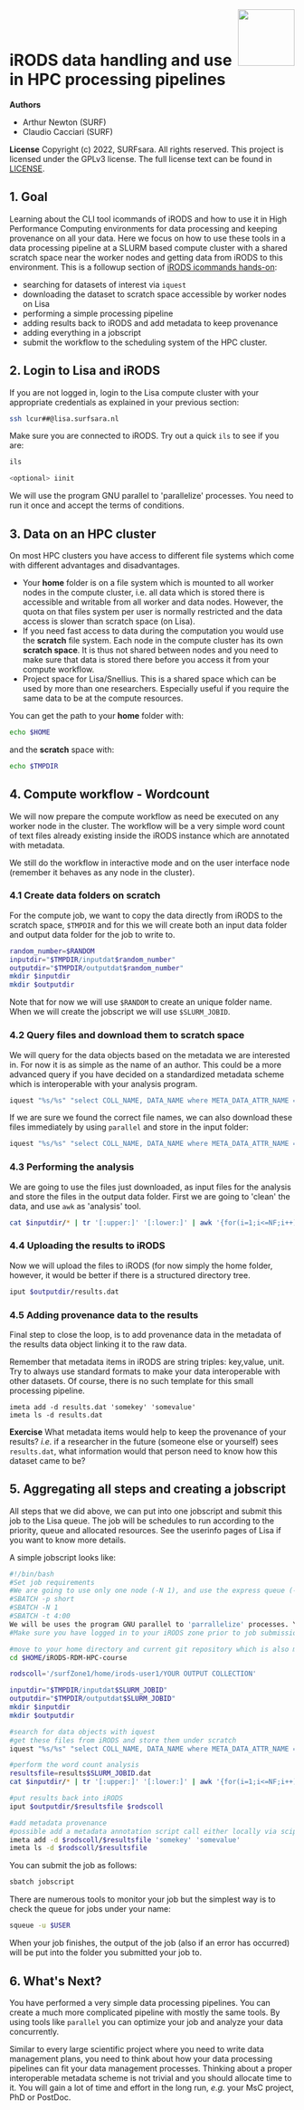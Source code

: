 <img align="right" src="images/surf.jpg" width="100px">
<br><br>


# iRODS data handling and use in HPC processing pipelines

**Authors**
- Arthur Newton (SURF)
- Claudio Cacciari (SURF)

**License**
Copyright (c) 2022, SURFsara. All rights reserved.
This project is licensed under the GPLv3 license.
The full license text can be found in [LICENSE](LICENSE).


## 1. Goal

Learning about the CLI tool icommands of iRODS and how to use it in High Performance Computing environments for data processing and keeping provenance on all your data. 
Here we focus on how to use these tools in a data processing pipeline at a SLURM based compute cluster with a shared scratch space near the worker nodes and getting data from iRODS to this environment. 
This is a followup section of [iRODS icommands hands-on](5-iRODS-icommands.md):

- searching for datasets of interest via `iquest`
- downloading the dataset to scratch space accessible by worker nodes on Lisa
- performing a simple processing pipeline
- adding results back to iRODS and add metadata to keep provenance
- adding everything in a jobscript
- submit the workflow to the scheduling system of the HPC cluster.


## 2. Login to Lisa and iRODS

If you are not logged in, login to the Lisa compute cluster with your appropriate credentials as explained in your previous section:

```sh
ssh lcur##@lisa.surfsara.nl
```

Make sure you are connected to iRODS.
Try out a quick `ils` to see if you are:

```sh
ils

<optional> iinit
```

We will use the program GNU parallel to 'parallelize' processes. You need to run it once and accept the terms of conditions.

## 3. Data on an HPC cluster

On most HPC clusters you have access to different file systems which come with different advantages and disadvantages. 

- Your **home** folder is on a file system which is mounted to all worker nodes in the compute cluster, i.e. all data which is stored there is accessible and writable from all worker and data nodes.
However, the quota on that files system per user is normally restricted and the data access is slower than scratch space (on Lisa).
- If you need fast access to data during the computation you would use the **scratch** file system.
Each node in the compute cluster has its own **scratch space**.
It is thus not shared between nodes and you need to make sure that data is stored there before you access it from your compute workflow.
- Project space for Lisa/Snellius.
This is a shared space which can be used by more than one researchers.
Especially useful if you require the same data to be at the compute resources.

You can get the path to your **home** folder with:

```sh
echo $HOME
```

and the **scratch** space with:

```sh
echo $TMPDIR
```


## 4. Compute workflow - Wordcount

We will now prepare the compute workflow as need be executed on any worker node in the cluster.
The workflow will be a very simple word count of text files already existing inside the iRODS instance which are annotated with metadata.

We still do the workflow in interactive mode and on the user interface node (remember it behaves as any node in the cluster).


### 4.1 Create data folders on **scratch**

For the compute job, we want to copy the data directly from iRODS to the scratch space, `$TMPDIR` and for this we will create both an input data folder and output data folder for the job to write to.

```sh
random_number=$RANDOM
inputdir="$TMPDIR/inputdat$random_number"
outputdir="$TMPDIR/outputdat$random_number"
mkdir $inputdir
mkdir $outputdir
```

Note that for now we will use `$RANDOM` to create an unique folder name. When we will create the jobscript we will use `$SLURM_JOBID`.


### 4.2 Query files and download them to scratch space

We will query for the data objects based on the metadata we are interested in.
For now it is as simple as the name of an author.
This could be a more advanced query if you have decided on a standardized metadata scheme which is interoperable with your analysis program.

```sh
iquest "%s/%s" "select COLL_NAME, DATA_NAME where META_DATA_ATTR_NAME = 'author' and META_DATA_ATTR_VALUE = 'Lewis Carroll'"
```

If we are sure we found the correct file names, we can also download these files immediately by using `parallel` and store in the input folder:

```sh
iquest "%s/%s" "select COLL_NAME, DATA_NAME where META_DATA_ATTR_NAME = 'author' and META_DATA_ATTR_VALUE = 'Lewis Carroll'" | parallel iget {} $inputdir
```


### 4.3 Performing the analysis

We are going to use the files just downloaded, as input files for the analysis and store the files in the output data folder.
First we are going to 'clean' the data, and use `awk` as 'analysis' tool.

```sh
cat $inputdir/* | tr '[:upper:]' '[:lower:]' | awk '{for(i=1;i<=NF;i++) count[$i]++} END {for(j in count) print j, count[j]}' > $outputdir/results.dat
```


### 4.4 Uploading the results to iRODS

Now we will upload the files to iRODS (for now simply the home folder, however, it would be better if there is a structured directory tree.

```sh
iput $outputdir/results.dat
```


### 4.5 Adding provenance data to the results

Final step to close the loop, is to add provenance data in the metadata of the results data object linking it to the raw data.

Remember that metadata items in iRODS are string triples: key,value, unit.
Try to always use standard formats to make your data interoperable with other datasets.
Of course, there is no such template for this small processing pipeline. 
 
```
imeta add -d results.dat 'somekey' 'somevalue'
imeta ls -d results.dat
```

**Exercise**
What metadata items would help to keep the provenance of your results? *i.e.* if a researcher in the future (someone else or yourself) sees `results.dat`, what information would that person need to know how this dataset came to be?


## 5. Aggregating all steps and creating a jobscript

All steps that we did above, we can put into one jobscript and submit this job to the Lisa queue.
The job will be schedules to run according to the priority, queue and allocated resources.
See the userinfo pages of Lisa if you want to know more details.

A simple jobscript looks like:

```sh
#!/bin/bash
#Set job requirements
#We are going to use only one node (-N 1), and use the express queue (-p short). And we set the time to 4 minutes (-t 4:00)
#SBATCH -p short
#SBATCH -N 1
#SBATCH -t 4:00
We will be uses the program GNU parallel to 'parrallelize' processes. You need to run it once and accept the terms of conditions.
#Make sure you have logged in to your iRODS zone prior to job submission. iRODS creates a irodsA file which is subsequently used by the worker nodes.

#move to your home directory and current git repository which is also mounted on your scratch space and might hold the processing script
cd $HOME/iRODS-RDM-HPC-course

rodscoll='/surfZone1/home/irods-user1/YOUR OUTPUT COLLECTION'

inputdir="$TMPDIR/inputdat$SLURM_JOBID"
outputdir="$TMPDIR/outputdat$SLURM_JOBID"
mkdir $inputdir
mkdir $outputdir

#search for data objects with iquest
#get these files from iRODS and store them under scratch
iquest "%s/%s" "select COLL_NAME, DATA_NAME where META_DATA_ATTR_NAME = 'author' and META_DATA_ATTR_VALUE = 'Lewis Carroll'" | parallel iget {} $inputdir

#perform the word count analysis
resultsfile=results$SLURM_JOBID.dat
cat $inputdir/* | tr '[:upper:]' '[:lower:]' | awk '{for(i=1;i<=NF;i++) count[$i]++} END {for(j in count) print j, count[j]}' > $outputdir/$resultsfile

#put results back into iRODS
iput $outputdir/$resultsfile $rodscoll

#add metadata provenance
#possible add a metadata annotation script call either locally via scipt file, rule file or server side via installed rules, where last is preferred but also difficult to implement.
imeta add -d $rodscoll/$resultsfile 'somekey' 'somevalue'
imeta ls -d $rodscoll/$resultsfile
```

You can submit the job as follows:

```sh
sbatch jobscript
```

There are numerous tools to monitor your job but the simplest way is to check the queue for jobs under your name:

```sh
squeue -u $USER
```

When your job finishes, the output of the job (also if an error has occurred) will be put into the folder you submitted your job to. 


## 6. What's Next?

You have performed a very simple data processing pipelines.
You can create a much more complicated pipeline with mostly the same tools.
By using tools like `parallel` you can optimize your job and analyze your data concurrently. 

Similar to every large scientific project where you need to write data management plans, you need to think about how your data processing pipelines can fit your data management processes.
Thinking about a proper interoperable metadata scheme is not trivial and you should allocate time to it.
You will gain a lot of time and effort in the long run, *e.g.* your MsC project, PhD or PostDoc. 



